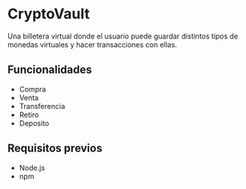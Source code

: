 # **CryptoVault** 
Una billetera virtual donde el usuario puede guardar distintos tipos de monedas virtuales y hacer transacciones con ellas.
## Funcionalidades
- Compra
- Venta
- Transferencia
- Retiro
- Deposito
## Requisitos previos
- Node.js
- npm
